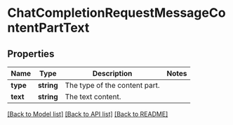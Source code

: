# ChatCompletionRequestMessageContentPartText

## Properties
Name | Type | Description | Notes
------------ | ------------- | ------------- | -------------
**type** | **string** | The type of the content part. | 
**text** | **string** | The text content. | 

[[Back to Model list]](../README.md#documentation-for-models) [[Back to API list]](../README.md#documentation-for-api-endpoints) [[Back to README]](../README.md)


